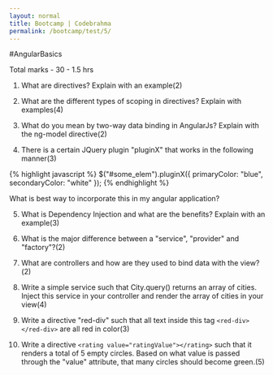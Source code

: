 ```yaml
---
layout: normal
title: Bootcamp | Codebrahma
permalink: /bootcamp/test/5/
---
```


#AngularBasics

Total marks - 30 - 1.5 hrs

1) What are directives? Explain with an example(2)

2) What are the different types of scoping in directives? Explain with examples(4)

3) What do you mean by two-way data binding in AngularJs? Explain with the ng-model directive(2)

4) There is a certain JQuery plugin "pluginX" that works in the following manner(3)

{% highlight javascript %}
    $("#some_elem").pluginX({
      primaryColor: "blue",
      secondaryColor: "white"
    });
{% endhighlight %}

What is best way to incorporate this in my angular application?

5) What is Dependency Injection and what are the benefits? Explain with an example(3)

6) What is the major difference between a "service", "provider" and "factory"?(2)

7) What are controllers and how are they used to bind data with the view?(2)

8) Write a simple service such that City.query() returns an array of cities. Inject this service in your controller and render the array of cities in your view(4)

9) Write a directive "red-div" such that all text inside this tag `<red-div></red-div>` are all red in color(3)

10) Write a directive `<rating value="ratingValue"></rating>` such that it renders a total of 5 empty circles. Based on what value is passed through the "value" attribute, that many circles should become green.(5)
